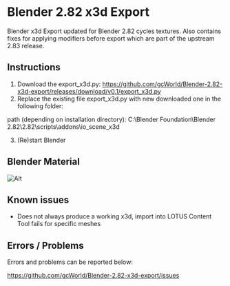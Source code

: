 # Blender 2.82 x3d Export

Blender x3d Export updated for Blender 2.82 cycles textures.
Also contains fixes for applying modifiers before export which are part of the upstream 2.83 release.

## Instructions

1. Download the export_x3d.py: https://github.com/gcWorld/Blender-2.82-x3d-export/releases/download/v0.1/export_x3d.py
2. Replace the existing file export_x3d.py with new downloaded one in the following folder: 

  path (depending on installation directory): C:\Blender Foundation\Blender 2.82\2.82\scripts\addons\io_scene_x3d
  
3. (Re)start Blender

## Blender Material
![Alt](https://img.gcmods.de/media/small/Blender/blenderx3d.PNG)

## Known issues
- Does not always produce a working x3d, import into LOTUS Content Tool fails for specific meshes

## Errors / Problems
Errors and problems can be reported below:

https://github.com/gcWorld/Blender-2.82-x3d-export/issues
